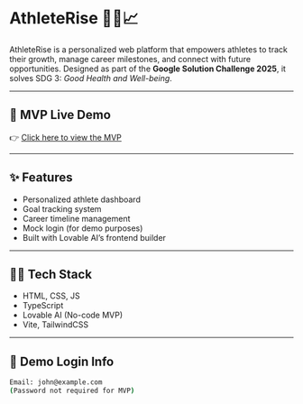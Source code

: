 # AthleteRise 🏃‍♀️📈

AthleteRise is a personalized web platform that empowers athletes to track their growth, manage career milestones, and connect with future opportunities. Designed as part of the **Google Solution Challenge 2025**, it solves SDG 3: *Good Health and Well-being*.

---

## 🚀 MVP Live Demo
👉 [Click here to view the MVP](https://lovable.dev/projects/4ee23087-8231-4dce-98f1-681153a15182)

---

## ✨ Features
- Personalized athlete dashboard
- Goal tracking system
- Career timeline management
- Mock login (for demo purposes)
- Built with Lovable AI’s frontend builder

---

## 🧑‍💻 Tech Stack
- HTML, CSS, JS
- TypeScript
- Lovable AI (No-code MVP)
- Vite, TailwindCSS

---

## 📝 Demo Login Info
```bash
Email: john@example.com
(Password not required for MVP)
